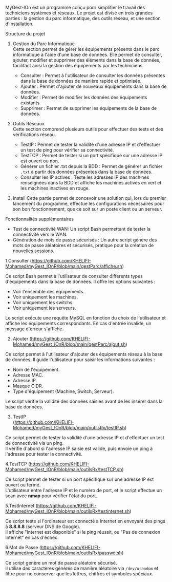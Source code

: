MyGest-IOn est un programme conçu pour simplifier le travail des techniciens systèmes et réseaux. Le projet est divisé en trois grandes parties : la gestion du parc informatique, des outils réseau, et une section d'installation.

Structure du projet

1. Gestion du Parc Informatique  
   Cette section permet de gérer les équipements présents dans le parc informatique à l'aide d'une base de données. Elle permet de consulter, ajouter, modifier et supprimer des éléments dans la base de données, facilitant ainsi la gestion des équipements par les techniciens.

   - Consulter : Permet à l'utilisateur de consulter les données présentes dans la base de données de manière rapide et optimisée.
   - Ajouter : Permet d'ajouter de nouveaux équipements dans la base de données.
   - Modifier : Permet de modifier les données des équipements existants.
   - Supprimer : Permet de supprimer les équipements de la base de données.

2. Outils Réseaux  
   Cette section comprend plusieurs outils pour effectuer des tests et des vérifications réseau.

   - TestIP : Permet de tester la validité d'une adresse IP et d'effectuer un test de ping pour vérifier sa connectivité.
   - TestTCP : Permet de tester si un port spécifique sur une adresse IP est ouvert ou non.
   - Générer un fichier .txt depuis la BDD : Permet de générer un fichier `.txt` à partir des données présentes dans la base de données.
   - Consulter les IP actives : Teste les adresses IP des machines renseignées dans la BDD et affiche les machines actives en vert et les machines inactives en rouge.

3. Install
   Cette partie permet de concevoir une solution qui, lors du premier lancement du programme, effectue les configurations nécessaires pour son bon fonctionnement, que ce soit sur un poste client ou un serveur.

Fonctionnalités supplémentaires

- Test de connectivité WAN: Un script Bash permettant de tester la connectivité vers le WAN.
- Génération de mots de passe sécurisés : Un autre script génère des mots de passe aléatoires et sécurisés, pratique pour la création de nouvelles sessions.

 1.Consulter 
(https://github.com/KHELIFI-Mohamed/myGest_IOnR/blob/main/gestParc/affiche.sh)

Ce script Bash permet à l'utilisateur de consulter différents types d'équipements dans la base de données. Il offre les options suivantes :
- Voir l'ensemble des équipements.
- Voir uniquement les machines.
- Voir uniquement les switchs.
- Voir uniquement les serveurs.

Le script exécute une requête MySQL en fonction du choix de l'utilisateur et affiche les équipements correspondants. En cas d'entrée invalide, un message d'erreur s'affiche.

 2. Ajouter
(https://github.com/KHELIFI-Mohamed/myGest_IOnR/blob/main/gestParc/ajout.sh)

Ce script permet à l'utilisateur d'ajouter des équipements réseau à la base de données. Il guide l'utilisateur pour saisir les informations suivantes :
- Nom de l'équipement.
- Adresse MAC.
- Adresse IP.
- Masque CIDR.
- Type d'équipement (Machine, Switch, Serveur).

Le script vérifie la validité des données saisies avant de les insérer dans la base de données.

 3. TestIP  
(https://github.com/KHELIFI-Mohamed/myGest_IOnR/blob/main/outilsRx/testIP.sh)

Ce script permet de tester la validité d'une adresse IP et d'effectuer un test de connectivité via un ping.  
Il vérifie d'abord si l'adresse IP saisie est valide, puis envoie un ping à l'adresse pour tester la connectivité.

4.TestTCP 
(https://github.com/KHELIFI-Mohamed/myGest_IOnR/blob/main/outilsRx/testTCP.sh)

Ce script permet de tester si un port spécifique sur une adresse IP est ouvert ou fermé.  
L'utilisateur entre l'adresse IP et le numéro de port, et le script effectue un scan avec **nmap** pour vérifier l'état du port.

5.TestInternet
(https://github.com/KHELIFI-Mohamed/myGest_IOnR/blob/main/outilsRx/testinternet.sh)

Ce script teste si l'ordinateur est connecté à Internet en envoyant des pings à **8.8.8.8** (serveur DNS de Google).  
Il affiche "Internet est disponible" si le ping réussit, ou "Pas de connexion Internet" en cas d'échec.

6.Mot de Passe
(https://github.com/KHELIFI-Mohamed/myGest_IOnR/blob/main/outilsRx/passwd.sh)

Ce script génère un mot de passe aléatoire sécurisé.  
Il utilise des caractères générés de manière aléatoire via `/dev/urandom` et filtre pour ne conserver que les lettres, chiffres et symboles spéciaux.
